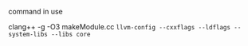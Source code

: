 command in use 

clang++ -g -O3 makeModule.cc `llvm-config --cxxflags --ldflags --system-libs --libs core` 